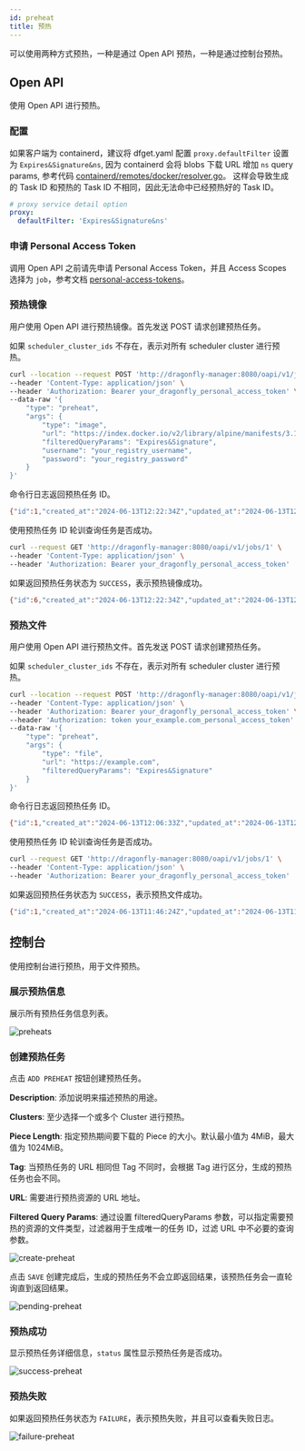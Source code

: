 ```yaml
---
id: preheat
title: 预热
---
```


可以使用两种方式预热，一种是通过 Open API 预热，一种是通过控制台预热。

## Open API

使用 Open API 进行预热。

### 配置

如果客户端为 containerd，建议将 dfget.yaml 配置 `proxy.defaultFilter` 设置为 `Expires&Signature&ns`,
因为 containerd 会将 blobs 下载 URL 增加 `ns` query params,
参考代码 [containerd/remotes/docker/resolver.go](https://github.com/containerd/containerd/blob/main/remotes/docker/resolver.go#L493)。
这样会导致生成的 Task ID 和预热的 Task ID 不相同，因此无法命中已经预热好的 Task ID。

```yaml
# proxy service detail option
proxy:
  defaultFilter: 'Expires&Signature&ns'
```

### 申请 Personal Access Token

调用 Open API 之前请先申请 Personal Access Token，并且 Access Scopes 选择为 `job`，参考文档 [personal-access-tokens](./personal-access-tokens.md)。

### 预热镜像

用户使用 Open API 进行预热镜像。首先发送 POST 请求创建预热任务。

如果 `scheduler_cluster_ids` 不存在，表示对所有 scheduler cluster 进行预热。

```bash
curl --location --request POST 'http://dragonfly-manager:8080/oapi/v1/jobs' \
--header 'Content-Type: application/json' \
--header 'Authorization: Bearer your_dragonfly_personal_access_token' \
--data-raw '{
    "type": "preheat",
    "args": {
        "type": "image",
        "url": "https://index.docker.io/v2/library/alpine/manifests/3.19",
        "filteredQueryParams": "Expires&Signature",
        "username": "your_registry_username",
        "password": "your_registry_password"
    }
}'
```

命令行日志返回预热任务 ID。

```bash
{"id":1,"created_at":"2024-06-13T12:22:34Z","updated_at":"2024-06-13T12:22:34Z","is_del":0,"task_id":"group_99ae9da4-614f-4f39-af8a-c68289bbd14d","bio":"","type":"preheat","state":"PENDING","args":{"filteredQueryParams":"Expires\u0026Signature","headers":null,"password":"your_registry_password","pieceLength":4194304,"platform":"","tag":"","type":"image","url":"https://index.docker.io/v2/library/alpine/manifests/3.19","username":"your_registry_username"},"result":null,"user_id":0,"user":{"id":0,"created_at":"0001-01-01T00:00:00Z","updated_at":"0001-01-01T00:00:00Z","is_del":0,"email":"","name":"","avatar":"","phone":"","state":"","location":"","bio":"","configs":null},"seed_peer_clusters":null,"scheduler_clusters":[{"id":1,"created_at":"2024-06-13T10:53:33Z","updated_at":"2024-06-13T10:53:33Z","is_del":0,"name":"cluster-1","bio":"","config":{"candidate_parent_limit":4,"filter_parent_limit":15},"client_config":{"load_limit":200},"scopes":{},"is_default":true,"seed_peer_clusters":null,"schedulers":null,"peers":null,"jobs":null}]}
```

使用预热任务 ID 轮训查询任务是否成功。

```bash
curl --request GET 'http://dragonfly-manager:8080/oapi/v1/jobs/1' \
--header 'Content-Type: application/json' \
--header 'Authorization: Bearer your_dragonfly_personal_access_token'
```

如果返回预热任务状态为 `SUCCESS`，表示预热镜像成功。

```bash
{"id":6,"created_at":"2024-06-13T12:22:34Z","updated_at":"2024-06-13T12:22:39Z","is_del":0,"task_id":"group_99ae9da4-614f-4f39-af8a-c68289bbd14d","bio":"","type":"preheat","state":"SUCCESS","args":{"filteredQueryParams":"Expires\u0026Signature","headers":null,"password":"your_registry_password","pieceLength":4194304,"platform":"","tag":"","type":"image","url":"https://index.docker.io/v2/library/alpine/manifests/3.19","username":"your_registry_username"},"result":{"CreatedAt":"2024-06-13T12:22:34.851158047Z","GroupUUID":"group_99ae9da4-614f-4f39-af8a-c68289bbd14d","JobStates":[{"CreatedAt":"2024-06-13T12:22:34.851158047Z","Error":"","Results":[],"State":"SUCCESS","TTL":0,"TaskName":"preheat","TaskUUID":"task_e72976b0-a4f7-4e55-bd1c-5a67981cf70d"},{"CreatedAt":"2024-06-13T12:22:34.851410964Z","Error":"","Results":[],"State":"SUCCESS","TTL":0,"TaskName":"preheat","TaskUUID":"task_cd8e77b8-09b9-4c7b-906a-b3662b17ac0e"}],"State":"SUCCESS"},"user_id":0,"user":{"id":0,"created_at":"0001-01-01T00:00:00Z","updated_at":"0001-01-01T00:00:00Z","is_del":0,"email":"","name":"","avatar":"","phone":"","state":"","location":"","bio":"","configs":null},"seed_peer_clusters":[],"scheduler_clusters":[{"id":1,"created_at":"2024-06-13T10:53:33Z","updated_at":"2024-06-13T10:53:33Z","is_del":0,"name":"cluster-1","bio":"","config":{"candidate_parent_limit":4,"filter_parent_limit":15},"client_config":{"load_limit":200},"scopes":{},"is_default":true,"seed_peer_clusters":null,"schedulers":null,"peers":null,"jobs":null}]}
```

### 预热文件

用户使用 Open API 进行预热文件。首先发送 POST 请求创建预热任务。

如果 `scheduler_cluster_ids` 不存在，表示对所有 scheduler cluster 进行预热。

```bash
curl --location --request POST 'http://dragonfly-manager:8080/oapi/v1/jobs' \
--header 'Content-Type: application/json' \
--header 'Authorization: Bearer your_dragonfly_personal_access_token' \
--header 'Authorization: token your_example.com_personal_access_token' \
--data-raw '{
    "type": "preheat",
    "args": {
        "type": "file",
        "url": "https://example.com",
        "filteredQueryParams": "Expires&Signature"
    }
}'
```

命令行日志返回预热任务 ID。

```bash
{"id":1,"created_at":"2024-06-13T12:06:33Z","updated_at":"2024-06-13T12:06:33Z","is_del":0,"task_id":"group_03507603-1e3f-4f13-92a5-1644f18afdcc","bio":"","type":"preheat","state":"PENDING","args":{"filteredQueryParams":"Expires\u0026Signature","headers":null,"password":"","pieceLength":4194304,"platform":"","tag":"","type":"file","url":"https://example.com","username":""},"result":null,"user_id":0,"user":{"id":0,"created_at":"0001-01-01T00:00:00Z","updated_at":"0001-01-01T00:00:00Z","is_del":0,"email":"","name":"","avatar":"","phone":"","state":"","location":"","bio":"","configs":null},"seed_peer_clusters":null,"scheduler_clusters":[{"id":1,"created_at":"2024-06-13T10:53:33Z","updated_at":"2024-06-13T10:53:33Z","is_del":0,"name":"cluster-1","bio":"","config":{"candidate_parent_limit":4,"filter_parent_limit":15},"client_config":{"load_limit":200},"scopes":{},"is_default":true,"seed_peer_clusters":null,"schedulers":null,"peers":null,"jobs":null}]}
```

使用预热任务 ID 轮训查询任务是否成功。

```bash
curl --request GET 'http://dragonfly-manager:8080/oapi/v1/jobs/1' \
--header 'Content-Type: application/json' \
--header 'Authorization: Bearer your_dragonfly_personal_access_token'
```

如果返回预热任务状态为 `SUCCESS`，表示预热文件成功。

```bash
{"id":1,"created_at":"2024-06-13T11:46:24Z","updated_at":"2024-06-13T11:46:29Z","is_del":0,"task_id":"group_dec2f298-1733-4c0d-a57d-61ce9b54784a","bio":"","type":"preheat","state":"SUCCESS","args":{"filteredQueryParams":"Expires\u0026Signature","headers":null,"password":"","pieceLength":4194304,"platform":"","tag":"","type":"file","url":"https://example.com","username":""},"result":{"CreatedAt":"2024-06-13T11:46:24.522180334Z","GroupUUID":"group_dec2f298-1733-4c0d-a57d-61ce9b54784a","JobStates":[{"CreatedAt":"2024-06-13T11:46:24.522180334Z","Error":"","Results":[],"State":"SUCCESS","TTL":0,"TaskName":"preheat","TaskUUID":"task_59dedb3f-40d6-4796-81d8-c1be7d41fdc7"}],"State":"SUCCESS"},"user_id":0,"user":{"id":0,"created_at":"0001-01-01T00:00:00Z","updated_at":"0001-01-01T00:00:00Z","is_del":0,"email":"","name":"","avatar":"","phone":"","state":"","location":"","bio":"","configs":null},"seed_peer_clusters":[],"scheduler_clusters":[{"id":1,"created_at":"2024-06-13T10:53:33Z","updated_at":"2024-06-13T10:53:33Z","is_del":0,"name":"cluster-1","bio":"","config":{"candidate_parent_limit":4,"filter_parent_limit":15},"client_config":{"load_limit":200},"scopes":{},"is_default":true,"seed_peer_clusters":null,"schedulers":null,"peers":null,"jobs":null}]}
```

## 控制台

使用控制台进行预热，用于文件预热。

### 展示预热信息

展示所有预热任务信息列表。

![preheats](../resource/advanced-guides/preheat/preheats.png)

### 创建预热任务

点击 `ADD PREHEAT` 按钮创建预热任务。

**Description**: 添加说明来描述预热的用途。

**Clusters**: 至少选择一个或多个 Cluster 进行预热。

**Piece Length**: 指定预热期间要下载的 Piece 的大小。默认最小值为 4MiB，最大值为 1024MiB。

**Tag**: 当预热任务的 URL 相同但 Tag 不同时，会根据 Tag 进行区分，生成的预热任务也会不同。

**URL**: 需要进行预热资源的 URL 地址。

**Filtered Query Params**: 通过设置 filteredQueryParams 参数，可以指定需要预热的资源的文件类型，过滤器用于生成唯一的任务 ID，过滤 URL 中不必要的查询参数。

![create-preheat](../resource/advanced-guides/preheat/create-preheat.png)

点击 `SAVE` 创建完成后，生成的预热任务不会立即返回结果，该预热任务会一直轮询直到返回结果。

![pending-preheat](../resource/advanced-guides/preheat/pending-preheat.png)

### 预热成功

显示预热任务详细信息，`status` 属性显示预热任务是否成功。

![success-preheat](../resource/advanced-guides/preheat/success-preheat.png)

### 预热失败

如果返回预热任务状态为 `FAILURE`，表示预热失败，并且可以查看失败日志。

![failure-preheat](../resource/advanced-guides/preheat/failure-preheat.png)
